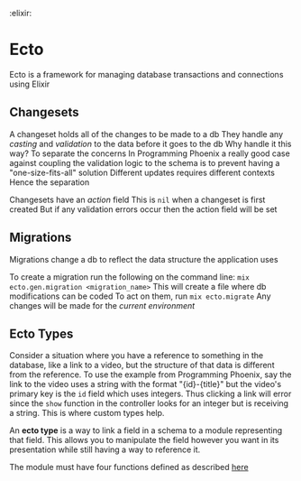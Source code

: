:elixir:

# Ecto
Ecto is a framework for managing database transactions and connections using Elixir

## Changesets
A changeset holds all of the changes to be made to a db
They handle any *casting* and *validation* to the data before it goes to the db
Why handle it this way?
To separate the concerns
In Programming Phoenix a really good case against coupling the validation logic to the schema is to prevent having a "one-size-fits-all" solution
Different updates requires different contexts
Hence the separation

Changesets have an *action* field
This is `nil` when a changeset is first created
But if any validation errors occur then the action field will be set

## Migrations
Migrations change a db to reflect the data structure the application uses

To create a migration run the following on the command line:
`mix ecto.gen.migration <migration_name>`
This will create a file where db modifications can be coded
To act on them, run `mix ecto.migrate`
Any changes will be made for the *current environment*

## Ecto Types
Consider a situation where you have a reference to something in the database, like a link to a video, but the structure of that data is different from the reference. To use the example from Programming Phoenix, say the link to the video uses a string with the format "{id}-{title}" but the video's primary key is the `id` field which uses integers. Thus clicking a link will error since the `show` function in the controller looks for an integer but is receiving a string. This is where custom types help.

An **ecto type** is a way to link a field in a schema to a module representing that field. This allows you to manipulate the field however you want in its presentation while still having a way to reference it.

The module must have four functions defined as described [here](https://hexdocs.pm/ecto/Ecto.Type.html)
